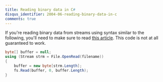 ```yaml
---
title: Reading binary data in C#
disqus_identifier: 2004-06-reading-binary-data-in-c
comments: true
---
```


If you're reading binary data from streams using syntax similar to the following, you'll need to make sure to read [this article][1]. This code is not at all guaranteed to work.

``` csharp
byte[] buffer = null;
using (Stream strm = File.OpenRead(filename))
{
    buffer = new byte[strm.Length];
    fs.Read(buffer, 0, buffer.Length);
}
```

[1]:http://www.yoda.arachsys.com/csharp/readbinary.html
